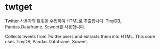 # twtget

Twitter 사용자의 트윗을 수집하여 HTML로 추출합니다.
TinyDB, Pandas.Dataframe, Scweet를 사용합니다.

Collects tweets from Twitter users and extracts them into HTML.
This code uses TinyDB, Pandas.Dataframe, Scweet.